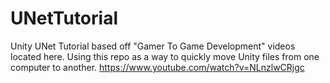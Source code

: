 # UNetTutorial
Unity UNet Tutorial based off "Gamer To Game Development" videos located here. Using this repo as a way to quickly move Unity files from one computer to another. https://www.youtube.com/watch?v=NLnzlwCRjgc
